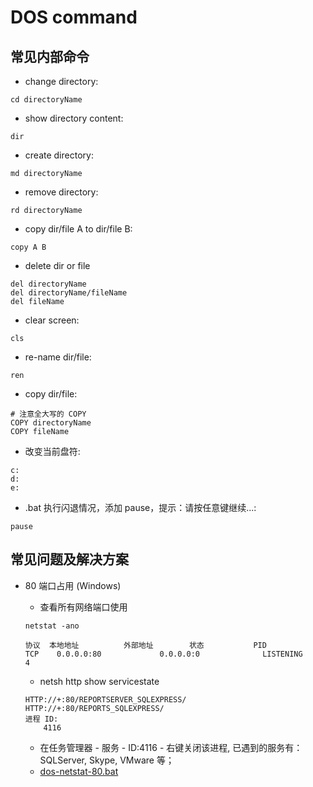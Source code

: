 # DOS command

## 常见内部命令

- change directory: 
```shell
cd directoryName
```

- show directory content: 
```shell
dir
```

- create directory: 
```shell
md directoryName
```

- remove directory: 
```shell
rd directoryName
```

- copy dir/file A to dir/file B: 
```shell
copy A B
```

- delete dir or file
```shell
del directoryName
del directoryName/fileName
del fileName
```

- clear screen: 
```shell
cls
```

- re-name dir/file: 
```shell
ren
```

- copy dir/file:
```shell
# 注意全大写的 COPY
COPY directoryName
COPY fileName
```

- 改变当前盘符: 
```shell
c:
d:
e:
```

- .bat 执行闪退情况，添加 pause，提示：请按任意键继续...: 
```shell
pause
```

## 常见问题及解决方案

- 80 端口占用 (Windows)

    - 查看所有网络端口使用
    
    ```shell
    netstat -ano
    
    协议  本地地址          外部地址        状态           PID
    TCP    0.0.0.0:80             0.0.0.0:0              LISTENING       4
    ``` 

    - netsh http show servicestate
    
    ```shell
    HTTP://+:80/REPORTSERVER_SQLEXPRESS/
    HTTP://+:80/REPORTS_SQLEXPRESS/
    进程 ID:
        4116
    ```
    - 在任务管理器 - 服务 - ID:4116 - 右键关闭该进程, 已遇到的服务有：SQLServer, Skype, VMware 等；
    - [dos-netstat-80.bat](https://github.com/gyx8899/yx-env/blob/master/dos-netstat-80.bat)
